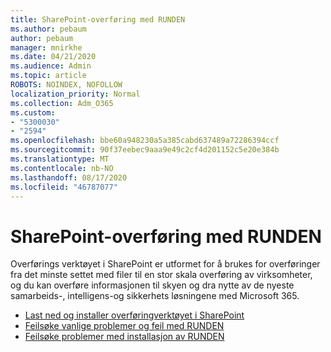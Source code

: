 ```yaml
---
title: SharePoint-overføring med RUNDEN
ms.author: pebaum
author: pebaum
manager: mnirkhe
ms.date: 04/21/2020
ms.audience: Admin
ms.topic: article
ROBOTS: NOINDEX, NOFOLLOW
localization_priority: Normal
ms.collection: Adm_O365
ms.custom:
- "5300030"
- "2594"
ms.openlocfilehash: bbe60a948230a5a385cabd637489a72286394ccf
ms.sourcegitcommit: 90f37eebec9aaa9e49c2cf4d201152c5e20e384b
ms.translationtype: MT
ms.contentlocale: nb-NO
ms.lasthandoff: 08/17/2020
ms.locfileid: "46787077"
---
```

# <a name="sharepoint-migration-with-spmt"></a>SharePoint-overføring med RUNDEN

Overførings verktøyet i SharePoint er utformet for å brukes for overføringer fra det minste settet med filer til en stor skala overføring av virksomheter, og du kan overføre informasjonen til skyen og dra nytte av de nyeste samarbeids-, intelligens-og sikkerhets løsningene med Microsoft 365.

- [Last ned og installer overføringverktøyet i SharePoint](https://docs.microsoft.com/sharepointmigration/introducing-the-sharepoint-migration-tool)
- [Feilsøke vanlige problemer og feil med RUNDEN](https://docs.microsoft.com/sharepointmigration/troubleshooting-common-spmt-issues)
- [Feilsøke problemer med installasjon av RUNDEN](https://docs.microsoft.com/sharepointmigration/spmt-install-issues#troubleshooting-spmt-installation-issues)
